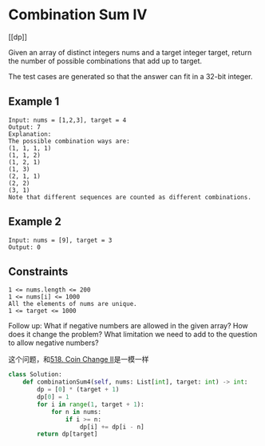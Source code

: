 # Combination Sum IV

[[dp]]

Given an array of distinct integers nums and a target integer target, return the number of possible combinations that add up to target.

The test cases are generated so that the answer can fit in a 32-bit integer.

## Example 1

```text
Input: nums = [1,2,3], target = 4
Output: 7
Explanation:
The possible combination ways are:
(1, 1, 1, 1)
(1, 1, 2)
(1, 2, 1)
(1, 3)
(2, 1, 1)
(2, 2)
(3, 1)
Note that different sequences are counted as different combinations.
```

## Example 2

```text
Input: nums = [9], target = 3
Output: 0
```

## Constraints

```text
1 <= nums.length <= 200
1 <= nums[i] <= 1000
All the elements of nums are unique.
1 <= target <= 1000
```

Follow up: What if negative numbers are allowed in the given array? How does it change the problem? What limitation we need to add to the question to allow negative numbers?

这个问题，和[518. Coin Change II](https://leetcode.com/problems/coin-change-ii/description/)是一模一样

```python
class Solution:
    def combinationSum4(self, nums: List[int], target: int) -> int:
        dp = [0] * (target + 1)
        dp[0] = 1
        for i in range(1, target + 1):
            for n in nums:
                if i >= n:
                    dp[i] += dp[i - n]
        return dp[target]
        
```
